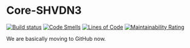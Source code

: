 # Core-SHVDN3

[![Build status](https://ci.appveyor.com/api/projects/status/ira9q4x79dciuc3l?svg=true)](https://ci.appveyor.com/project/WithLithum/core-shvdn3)
[![Code Smells](https://sonarcloud.io/api/project_badges/measure?project=WithLithum_core-shvdn3&metric=code_smells)](https://sonarcloud.io/dashboard?id=WithLithum_core-shvdn3)
[![Lines of Code](https://sonarcloud.io/api/project_badges/measure?project=WithLithum_core-shvdn3&metric=ncloc)](https://sonarcloud.io/dashboard?id=WithLithum_core-shvdn3)
[![Maintainability Rating](https://sonarcloud.io/api/project_badges/measure?project=WithLithum_core-shvdn3&metric=sqale_rating)](https://sonarcloud.io/dashboard?id=WithLithum_core-shvdn3)

We are basically moving to GitHub now.